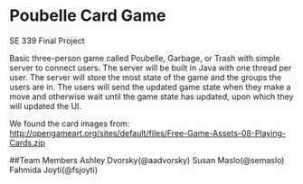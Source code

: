 # Poubelle Card Game
SE 339 Final Project

Basic three-person game called Poubelle, Garbage, or Trash with simple server to connect users.  The server will be built in Java with one thread per user. The server will store the most state of the game and the groups the users are in.  The users will send the updated game state when they make a move and otherwise wait until the game state has updated, upon which they will updated the UI.

We found the card images from:
http://opengameart.org/sites/default/files/Free-Game-Assets-08-Playing-Cards.zip

##Team Members
Ashley Dvorsky(@aadvorsky)
Susan Maslo(@semaslo)
Fahmida Joyti(@fsjoyti)
